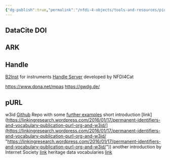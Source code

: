 ```yaml
---
{"dg-publish":true,"permalink":"/nfdi-4-objects/tools-and-resources/pid/","noteIcon":""}
---
```


## DataCite DOI

## ARK

## Handle

[B2Inst](https://b2inst.gwdg.de/) for instruments
[Handle Server](https://github.com/nfdi4cat/pid4cat-model) developed by NFDI4Cat

https://www.dona.net/mpas
https://gwdg.de/
		
## pURL
w3id [Github](https://github.com/perma-id/w3id.org) Repo with some [further examples](https://github.com/tibonto/DFG-Fachsystematik-Ontology/issues/10)
short introduction [link](https://linkingresearch.wordpress.com/2016/01/17/permanent-identifiers-and-vocabulary-publication-purl-org-and-w3id/](https://linkingresearch.wordpress.com/2016/01/17/permanent-identifiers-and-vocabulary-publication-purl-org-and-w3id/ "https://linkingresearch.wordpress.com/2016/01/17/permanent-identifiers-and-vocabulary-publication-purl-org-and-w3id/"))
another introduction by Internet Society [link](https://web.archive.org/web/20160103053338/http://www.isoc.org/inet96/proceedings/a4/a4_1.htm)
heritage data vocabularies [link](https://heritagedata.org/live/schemes.php)

